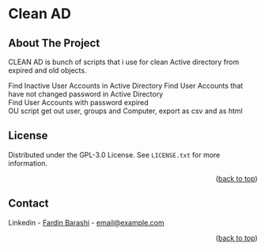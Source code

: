 # Clean AD

<!-- ABOUT THE PROJECT -->
## About The Project
CLEAN AD is bunch of scripts that i use for clean Active directory from expired and old objects.

Find Inactive User Accounts in Active Directory	
Find User Accounts that have not changed password in Active Directory	
Find User Accounts with password expired	
OU script get out user, groups and Computer, export as csv and as html


<!-- LICENSE -->
## License
Distributed under the GPL-3.0 License. See `LICENSE.txt` for more information.
<p align="right">(<a href="#readme-top">back to top</a>)</p>

<!-- CONTACT -->
## Contact

Linkedin - [Fardin Barashi]([https://twitter.com/your_username](https://www.linkedin.com/in/fardin-barashi-a56310a2/)) - email@example.com

<p align="right">(<a href="#readme-top">back to top</a>)</p>
